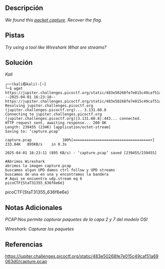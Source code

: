 ## Descripción

*We found this [packet capture](https://jupiter.challenges.picoctf.org/static/483e50268fe7e015c49caf51a69063d0/capture.pcap). Recover the flag.*
## Pistas

*Try using a tool like Wireshark*
*What are streams?*
## Solución

*Kali*
```
┌──(kali㉿kali)-[~]
└─$ wget  https://jupiter.challenges.picoctf.org/static/483e50268fe7e015c49caf51a69063d0/capture.pcap
--2025-04-01 16:23:10--  https://jupiter.challenges.picoctf.org/static/483e50268fe7e015c49caf51a69063d0/capture.pcap
Resolving jupiter.challenges.picoctf.org (jupiter.challenges.picoctf.org)... 3.131.60.8
Connecting to jupiter.challenges.picoctf.org (jupiter.challenges.picoctf.org)|3.131.60.8|:443... connected.
HTTP request sent, awaiting response... 200 OK
Length: 239455 (234K) [application/octet-stream]
Saving to: ‘capture.pcap’

capture.pcap              100%[===================================>] 233.84K   895KB/s    in 0.3s    

2025-04-01 16:23:11 (895 KB/s) - ‘capture.pcap’ saved [239455/239455]

#Abrimos Wireshark
abrimos la imagen capture.pcap
buscamos algun UPD damos ctrl follow y UPD streams
buscamos de una en una y encontramos la bandera
# Aqui se encuentra udp.stream eq 6
picoCTF{StaT31355_636f6e6e}
```

picoCTF{StaT31355_636f6e6e}

## Notas Adicionales 

*PCAP:Nos permite capturar paquetes de la capa 2 y 7 del modelo OSI*

*Wireshark: Capturar los paquetes*

## Referencias 

https://jupiter.challenges.picoctf.org/static/483e50268fe7e015c49caf51a69063d0/capture.pcap

